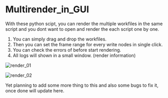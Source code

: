 # Multirender_in_GUI
With these python scipt, you can render the multiple workfiles in the same script and you dont want to open and render the each script one by one. 
1. You can simply drag and drop the workfiles.
2. Then you can set the frame range for every write nodes in single click.
3. You can check the errors of before start rendering. 
4. All logs will shown in a small window. (render information)


![render_01](https://user-images.githubusercontent.com/65713157/132105968-df37c907-50a3-4730-9213-638693645ff4.jpg)

![render_02](https://user-images.githubusercontent.com/65713157/132106147-e72bd353-98c3-454b-824f-c3aeb9f44b70.jpg)



Yet planning to add some more thing to this and also some bugs to fix it, once done will update here.

